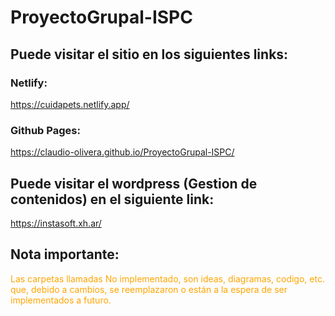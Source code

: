 # ProyectoGrupal-ISPC

## Puede visitar el sitio en los siguientes links: 

### Netlify:
https://cuidapets.netlify.app/
### Github Pages:
https://claudio-olivera.github.io/ProyectoGrupal-ISPC/

## Puede visitar el wordpress (Gestion de contenidos) en el siguiente link:

https://instasoft.xh.ar/

## Nota importante:
<span style="color:orange"> Las carpetas llamadas No implementado, son ideas, diagramas, codigo, etc. que, debido a cambios, se reemplazaron o están a la espera de ser implementados a futuro.</span> 
